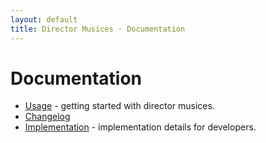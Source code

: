 ```yaml
---
layout: default
title: Director Musices · Documentation
---
```


# Documentation

* [Usage](usage.html) - getting started with director musices.
* [Changelog](changelog.html)
* [Implementation](implementation.html) - implementation details for developers.
